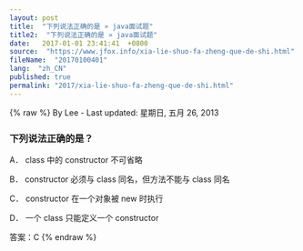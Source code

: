 ```yaml
---
layout: post
title:  "下列说法正确的是 » java面试题"
title2:  "下列说法正确的是 » java面试题"
date:   2017-01-01 23:41:41  +0800
source:  "https://www.jfox.info/xia-lie-shuo-fa-zheng-que-de-shi.html"
fileName:  "20170100401"
lang:  "zh_CN"
published: true
permalink: "2017/xia-lie-shuo-fa-zheng-que-de-shi.html"
---
```

{% raw %}
By Lee - Last updated: 星期日, 五月 26, 2013

### 下列说法正确的是？

A． class 中的 constructor 不可省略

B． constructor 必须与 class 同名，但方法不能与 class 同名

C． constructor 在一个对象被 new 时执行

D． 一个 class 只能定义一个 constructor

答案：C
{% endraw %}